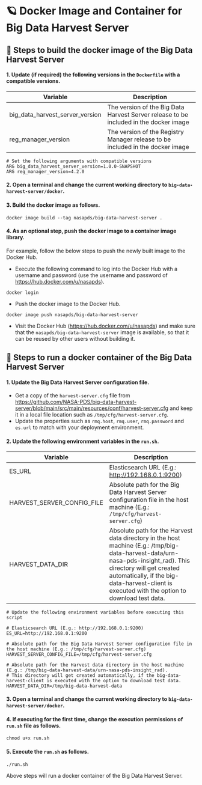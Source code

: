 # 🪐 Docker Image and Container for Big Data Harvest Server

## 🏃 Steps to build the docker image of the Big Data Harvest Server

#### 1. Update (if required) the following versions in the `Dockerfile` with a compatible versions.

| Variable                        | Description |
| ------------------------------- | ------------|
| big_data_harvest_server_version | The version of the Big Data Harvest Server release to be included in the docker image|
| reg_manager_version             | The version of the Registry Manager release to be included in the docker image|

```    
# Set the following arguments with compatible versions
ARG big_data_harvest_server_version=1.0.0-SNAPSHOT
ARG reg_manager_version=4.2.0
```

#### 2. Open a terminal and change the current working directory to `big-data-harvest-server/docker`.

#### 3. Build the docker image as follows.

```
docker image build --tag nasapds/big-data-harvest-server .
```

#### 4. As an optional step, push the docker image to a container image library.

For example, follow the below steps to push the newly built image to the Docker Hub.

* Execute the following command to log into the Docker Hub with a username and password (use the username and password of https://hub.docker.com/u/nasapds).
```
docker login
```
* Push the docker image to the Docker Hub.
```
docker image push nasapds/big-data-harvest-server
```
* Visit the Docker Hub (https://hub.docker.com/u/nasapds) and make sure that the `nasapds/big-data-harvest-server` image is available, so that it can be reused by other users without building it.


## 🏃 Steps to run a docker container of the Big Data Harvest Server

#### 1. Update the Big Data Harvest Server configuration file.

* Get a copy of the `harvest-server.cfg` file from https://github.com/NASA-PDS/big-data-harvest-server/blob/main/src/main/resources/conf/harvest-server.cfg and
keep it in a local file location such as `/tmp/cfg/harvest-server.cfg`.
* Update the properties such as `rmq.host`, `rmq.user`, `rmq.password` and `es.url` to match with your deployment environment.

#### 2. Update the following environment variables in the `run.sh`.

| Variable                   | Description |
| -------------------------- | ----------- |
| ES_URL                     | Elasticsearch URL (E.g.: http://192.168.0.1:9200) |
| HARVEST_SERVER_CONFIG_FILE | Absolute path for the Big Data Harvest Server configuration file in the host machine (E.g.: `/tmp/cfg/harvest-server.cfg`) |
| HARVEST_DATA_DIR           | Absolute path for the Harvest data directory in the host machine (E.g.: /tmp/big-data-harvest-data/urn-nasa-pds-insight_rad). This directory will get created automatically, if the big-data-harvest-client is executed with the option to download test data. |

```    
# Update the following environment variables before executing this script

# Elasticsearch URL (E.g.: http://192.168.0.1:9200)
ES_URL=http://192.168.0.1:9200

# Absolute path for the Big Data Harvest Server configuration file in the host machine (E.g.: /tmp/cfg/harvest-server.cfg)
HARVEST_SERVER_CONFIG_FILE=/tmp/cfg/harvest-server.cfg

# Absolute path for the Harvest data directory in the host machine (E.g.: /tmp/big-data-harvest-data/urn-nasa-pds-insight_rad).
# This directory will get created automatically, if the big-data-harvest-client is executed with the option to download test data.
HARVEST_DATA_DIR=/tmp/big-data-harvest-data
```

#### 3. Open a terminal and change the current working directory to `big-data-harvest-server/docker`.

#### 4. If executing for the first time, change the execution permissions of `run.sh` file as follows.

```
chmod u+x run.sh
```

#### 5. Execute the `run.sh` as follows.

```
./run.sh
```

Above steps will run a docker container of the Big Data Harvest Server.
